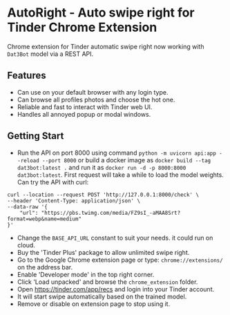 # AutoRight - Auto swipe right for Tinder Chrome Extension

Chrome extension for Tinder automatic swipe right now working with `Dat3Bot` model via a REST API.

## Features

- Can use on your default browser with any login type.
- Can browse all profiles photos and choose the hot one.
- Reliable and fast to interact with Tinder web UI.
- Handles all annoyed popup or modal windows.

## Getting Start

- Run the API on port 8000 using command `python -m uvicorn api:app --reload --port 8000`
  or build a docker image as `docker build --tag dat3bot:latest .` and run it
  as `docker run -d -p 8000:8000 dat3bot:latest`. First request will take a while to load the model weights.
  Can try the API with curl:

```shell
curl --location --request POST 'http://127.0.0.1:8000/check' \
--header 'Content-Type: application/json' \
--data-raw '{
    "url": "https://pbs.twimg.com/media/FZ9sI_-aMAA8Srt?format=webp&name=medium"
}'
```

- Change the `BASE_API_URL` constant to suit your needs. it could run on cloud.
- Buy the 'Tinder Plus' package to allow unlimited swipe right.
- Go to the Google Chrome extension page or type: `chrome://extensions/` on the address bar.
- Enable 'Developer mode' in the top right corner.
- Click 'Load unpacked' and browse the `chrome_extension` folder.
- Open https://tinder.com/app/recs and login into your Tinder account.
- It will start swipe automatically based on the trained model.
- Remove or disable on extension page to stop using it.